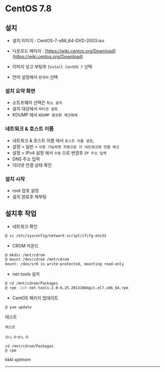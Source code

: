 # CentOS 7.8 

## 설치

- 설치 이미지 : CentOS-7-x86_64-DVD-2003.iso
- 다운로드 페이지 : [https://wiki.centos.org/Download](https://wiki.centos.org/Download)

- 이미지 넣고 부팅후 `Install CentOS 7` 선택

- 언어 설정에서 `한국어` 선택

### 설치 요약 화면

- 소트프웨어 선택은 `최소 설치`
- 설치 대상에서 `파티션 설정`
- KDUMP 에서 `KDUMP 활성화 체크해제`

### 네트워크 & 호스트 이름

- 네트워크 & 호스트 이름 에서 `호스트 이름 설정`, 
- 설정 > 일반 > `사용 가능하면 자동으로 이 네트워크에 연결 체크`
- 설정 > IPv4 설정 에서 `수동` 으로 변경후 `IP 주소 입력`
- DNS 주소 입력
- 이더넷 연결 상태 확인

### 설치 시작

- root 암호 설정
- 설치 완료후 재부팅

## 설치후 작업

- 네트워크 확인
```bash
@ vi /etc/sysconfig/network-script/ifcfg-ens32
```

- CROM 마운드
```bash
@ mkdir /mnt/cdrom
@ mount /dev/cdrom /mnt/cdrom
mount: /dev/sr0 is write-protected, mounting read-only
```

- net-tools 설치
```bash
@ cd /mnt/cdrom/Packages
@ rpm -Uvh net-tools-2.0-0.25.20131004git.el7.x86_64.rpm
```
- CentOS 패키지 업데이트
```
@ yum update 
```

테스트

    테스트
ㅁㄴㅇㅁㄴㅇ

    cd /mnt/cdrom/Packages
    @ rpm 
kkkl
*xptmxm*
***

















